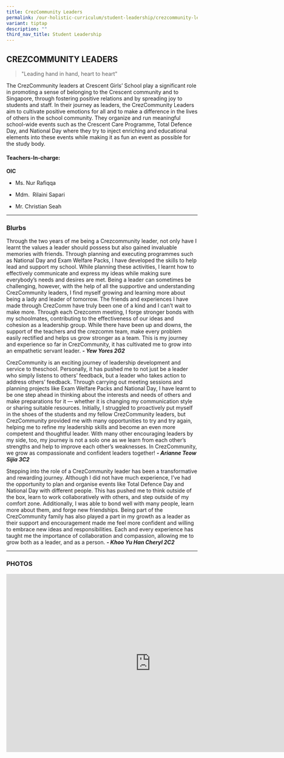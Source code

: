 ```yaml
---
title: CrezCommunity Leaders
permalink: /our-holistic-curriculum/student-leadership/crezcommunity-leaders/
variant: tiptap
description: ""
third_nav_title: Student Leadership
---
```

<h2><strong>CREZCOMMUNITY LEADERS</strong></h2>
<blockquote>
<p>"Leading hand in hand, heart to heart"</p>
</blockquote>
<p>The CrezCommunity leaders at Crescent Girls’ School play a significant
role in promoting a sense of belonging to the Crescent community and to
Singapore, through fostering positive relations and by spreading joy to
students and staff. In their journey as leaders, the CrezCommunity Leaders
aim to cultivate positive emotions for all and to make a difference in
the lives of others in the school community. They organize and run meaningful
school-wide events such as the Crescent Care Programme, Total Defence Day,
and National Day where they try to inject enriching and educational elements
into these events while making it as fun an event as possible for the study
body.</p>
<h4><strong>Teachers-In-charge:</strong></h4>
<p><strong>OIC</strong>
</p>
<ul data-tight="true" class="tight">
<li>
<p>Ms. Nur Rafiqqa</p>
</li>
<li>
<p>Mdm.&nbsp; Rilaini Sapari</p>
</li>
<li>
<p>Mr. Christian Seah</p>
</li>
</ul>
<hr>
<h3><strong>Blurbs</strong></h3>
<p>Through the two years of me being a Crezcommunity leader, not only have
I learnt the values a leader should possess but also gained invaluable
memories with friends. Through planning and executing programmes such as
National Day and Exam Welfare Packs, I have developed the skills to help
lead and support my school. While planning these activities, I learnt how
to effectively communicate and express my ideas while making sure everybody’s
needs and desires are met. Being a leader can sometimes be challenging,
however, with the help of all the supportive and understanding CrezCommunity
leaders, I find myself growing and learning more about being a lady and
leader of tomorrow. The friends and experiences I have made through CrezComm
have truly been one of a kind and I can’t wait to make more. Through each
Crezcomm meeting, I forge stronger bonds with my schoolmates, contributing
to the effectiveness of our ideas and cohesion as a leadership group. While
there have been up and downs, the support of the teachers and the crezcomm
team, make every problem easily rectified and helps us grow stronger as
a team. This is my journey and experience so far in CrezCommunity, it has
cultivated me to grow into an empathetic servant leader. <strong><em>- Yew Yores 2G2</em></strong>
</p>
<p>CrezCommunity is an exciting journey of leadership development and service
to theschool. Personally, it has pushed me to not just be a leader who
simply listens to others’ feedback, but a leader who takes action to address
others’ feedback. Through carrying out meeting sessions and planning projects
like Exam Welfare Packs and National Day, I have learnt to be one step
ahead in thinking about the interests and needs of others and make preparations
for it — whether it is changing my communication style or sharing suitable
resources. Initially, I struggled to proactively put myself in the shoes
of the students and my fellow CrezCommunity leaders, but CrezCommunity
provided me with many opportunities to try and try again, helping me to
refine my leadership skills and become an even more competent and thoughtful
leader. With many other encouraging leaders by my side, too, my journey
is not a solo one as we learn from each other’s strengths and help to improve
each other’s weaknesses. In CrezCommunity, we grow as compassionate and
confident leaders together! <strong><em>- Arianne Teow Sijia 3C2</em></strong>
</p>
<p>Stepping into the role of a CrezCommunity leader has been a transformative
and rewarding journey. Although I did not have much experience, I’ve had
the opportunity to plan and organise events like Total Defence Day and
National Day with different people. This has pushed me to think outside
of the box, learn to work collaboratively with others, and step outside
of my comfort zone. Additionally, I was able to bond well with many people,
learn more about them, and forge new friendships. Being part of the CrezCommunity
family has also played a part in my growth as a leader as their support
and encouragement made me feel more confident and willing to embrace new
ideas and responsibilities. Each and every experience has taught me the
importance of collaboration and compassion, allowing me to grow both as
a leader, and as a person. <strong><em>- Khoo Yu Han Cheryl 2C2</em></strong>
</p>
<p></p>
<hr>
<h3><strong>PHOTOS</strong></h3>
<div class="iframe-wrapper">
<iframe height="469" width="760" allowfullscreen="true" frameborder="0" src="https://docs.google.com/presentation/d/e/2PACX-1vRoKdg-00L8guFtz5yU6Ko6bmeVk3apdHEVA8-ERaadV9Rd0k70Mpjk1f2XoHHCl9eK8tc_WEMT6fxl/embed?start=true&amp;loop=true&amp;delayms=3000"></iframe>
</div>
<p></p>